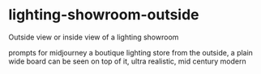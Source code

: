 # lighting-showroom-outside
Outside view or inside view of a lighting showroom


prompts for midjourney
a boutique lighting store from the outside, a plain wide board can be seen on top of it, ultra realistic, mid century modern

